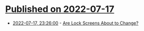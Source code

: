 # [Published on 2022-07-17](index.md)

* [2022-07-17, 23:26:00](https://mobile.slashdot.org/story/22/07/17/2259224/are-lock-screens-about-to-change?utm_source=rss1.0mainlinkanon&utm_medium=feed) - [Are Lock Screens About to Change?](https://mobile.slashdot.org/story/22/07/17/2259224/are-lock-screens-about-to-change?utm_source=rss1.0mainlinkanon&utm_medium=feed)
